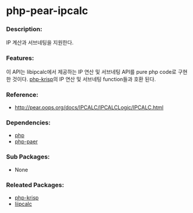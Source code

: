 # php-pear-ipcalc

### Description:

 IP 계산과 서브네팅을 지원한다.

### Features:

 이 API는 libipcalc에서 제공하는 IP 연산 및 서브네팅 API를 pure php code로 구현한 것이다. [php-krisp](pkg-core-php-krisp.md)의 IP 연산 및 서브네팅 function들과 호환 된다.

### Reference:
* http://pear.oops.org/docs/IPCALC/IPCALCLogic/IPCALC.html

### Dependencies:
* [php](pkg-base-php.md)
* [php-paer](pkg-base-php.md)

### Sub Packages:
* None

### Releated Packages:
* [php-krisp](pkg-core-php-krisp.md)
* [liipcalc](pkg-core-libipcalc.md)
